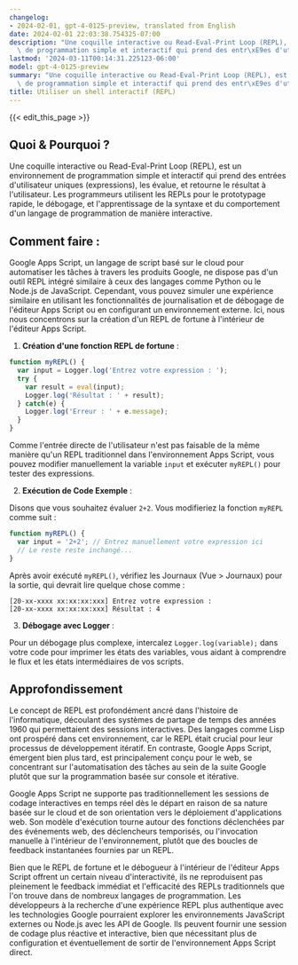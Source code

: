 ```yaml
---
changelog:
- 2024-02-01, gpt-4-0125-preview, translated from English
date: 2024-02-01 22:03:38.754325-07:00
description: "Une coquille interactive ou Read-Eval-Print Loop (REPL), est un environnement\
  \ de programmation simple et interactif qui prend des entr\xE9es d'utilisateur\u2026"
lastmod: '2024-03-11T00:14:31.225123-06:00'
model: gpt-4-0125-preview
summary: "Une coquille interactive ou Read-Eval-Print Loop (REPL), est un environnement\
  \ de programmation simple et interactif qui prend des entr\xE9es d'utilisateur\u2026"
title: Utiliser un shell interactif (REPL)
---
```


{{< edit_this_page >}}

## Quoi & Pourquoi ?

Une coquille interactive ou Read-Eval-Print Loop (REPL), est un environnement de programmation simple et interactif qui prend des entrées d'utilisateur uniques (expressions), les évalue, et retourne le résultat à l'utilisateur. Les programmeurs utilisent les REPLs pour le prototypage rapide, le débogage, et l'apprentissage de la syntaxe et du comportement d'un langage de programmation de manière interactive.

## Comment faire :

Google Apps Script, un langage de script basé sur le cloud pour automatiser les tâches à travers les produits Google, ne dispose pas d'un outil REPL intégré similaire à ceux des langages comme Python ou le Node.js de JavaScript. Cependant, vous pouvez simuler une expérience similaire en utilisant les fonctionnalités de journalisation et de débogage de l'éditeur Apps Script ou en configurant un environnement externe. Ici, nous nous concentrons sur la création d'un REPL de fortune à l'intérieur de l'éditeur Apps Script.

1. **Création d'une fonction REPL de fortune** :

```javascript
function myREPL() {
  var input = Logger.log('Entrez votre expression : ');
  try {
    var result = eval(input);
    Logger.log('Résultat : ' + result);
  } catch(e) {
    Logger.log('Erreur : ' + e.message);
  }
}
```

Comme l'entrée directe de l'utilisateur n'est pas faisable de la même manière qu'un REPL traditionnel dans l'environnement Apps Script, vous pouvez modifier manuellement la variable `input` et exécuter `myREPL()` pour tester des expressions.

2. **Exécution de Code Exemple** :

Disons que vous souhaitez évaluer `2+2`. Vous modifieriez la fonction `myREPL` comme suit :

```javascript
function myREPL() {
  var input = '2+2'; // Entrez manuellement votre expression ici
  // Le reste reste inchangé...
}
```

Après avoir exécuté `myREPL()`, vérifiez les Journaux (Vue > Journaux) pour la sortie, qui devrait lire quelque chose comme :

```
[20-xx-xxxx xx:xx:xx:xxx] Entrez votre expression :
[20-xx-xxxx xx:xx:xx:xxx] Résultat : 4
```

3. **Débogage avec Logger** :

Pour un débogage plus complexe, intercalez `Logger.log(variable);` dans votre code pour imprimer les états des variables, vous aidant à comprendre le flux et les états intermédiaires de vos scripts.

## Approfondissement

Le concept de REPL est profondément ancré dans l'histoire de l'informatique, découlant des systèmes de partage de temps des années 1960 qui permettaient des sessions interactives. Des langages comme Lisp ont prospéré dans cet environnement, car le REPL était crucial pour leur processus de développement itératif. En contraste, Google Apps Script, émergent bien plus tard, est principalement conçu pour le web, se concentrant sur l'automatisation des tâches au sein de la suite Google plutôt que sur la programmation basée sur console et itérative.

Google Apps Script ne supporte pas traditionnellement les sessions de codage interactives en temps réel dès le départ en raison de sa nature basée sur le cloud et de son orientation vers le déploiement d'applications web. Son modèle d'exécution tourne autour des fonctions déclenchées par des événements web, des déclencheurs temporisés, ou l'invocation manuelle à l'intérieur de l'environnement, plutôt que des boucles de feedback instantanées fournies par un REPL.

Bien que le REPL de fortune et le débogueur à l'intérieur de l'éditeur Apps Script offrent un certain niveau d'interactivité, ils ne reproduisent pas pleinement le feedback immédiat et l'efficacité des REPLs traditionnels que l'on trouve dans de nombreux langages de programmation. Les développeurs à la recherche d'une expérience REPL plus authentique avec les technologies Google pourraient explorer les environnements JavaScript externes ou Node.js avec les API de Google. Ils peuvent fournir une session de codage plus réactive et interactive, bien que nécessitant plus de configuration et éventuellement de sortir de l'environnement Apps Script direct.
